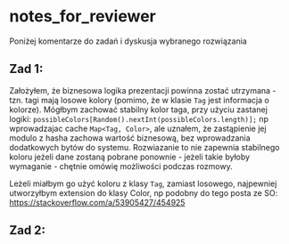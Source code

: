 # notes_for_reviewer

Poniżej komentarze do zadań i dyskusja wybranego rozwiązania

## Zad 1:

Założyłem, że biznesowa logika prezentacji powinna zostać utrzymana - tzn. tagi mają losowe kolory (pomimo, że w klasie `Tag` jest informacja o kolorze).
Mógłbym zachować stabilny kolor taga, przy użyciu zastanej logiki: `possibleColors[Random().nextInt(possibleColors.length)];` np wprowadzajac cache `Map<Tag, Color>`, ale uznałem, że zastąpienie jej modulo z hasha zachowa wartość biznesową, bez wprowadzania dodatkowych bytów do systemu. Rozwiazanie to nie zapewnia stabilnego koloru jeżeli dane zostaną pobrane ponownie  - jeżeli takie byłoby wymaganie - chętnie omówię możliwości podczas rozmowy.

Leżeli miałbym go użyć koloru z klasy `Tag`, zamiast losowego, najpewniej utworzyłbym extension do klasy Color, np podobny do tego posta ze SO:
https://stackoverflow.com/a/53905427/454925


## Zad 2: